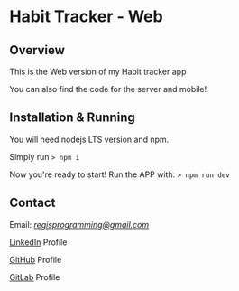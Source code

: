 # Habit Tracker - Web

## Overview

This is the Web version of my Habit tracker app

You can also find the code for the server and mobile!

## Installation & Running

You will need nodejs LTS version and npm.

Simply run `> npm i`

Now you're ready to start! Run the APP with: `> npm run dev`

## Contact

Email: *regisprogramming@gmail.com*

[LinkedIn](https://www.linkedin.com/in/regissfaria/) Profile

[GitHub](https://github.com/regisfaria) Profile

[GitLab](https://gitlab.com/regisfaria) Profile
